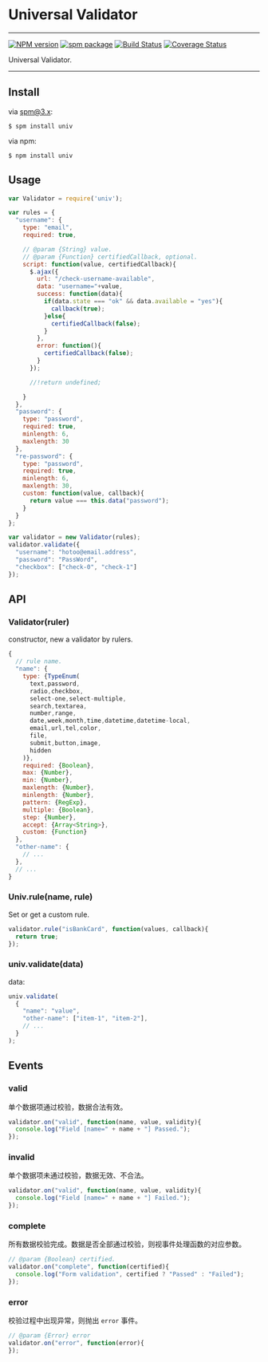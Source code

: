 # Universal Validator

---

[![NPM version](https://badge.fury.io/js/univ.png)](http://badge.fury.io/js/univ)
[![spm package](http://spmjs.io/badge/univ)](http://spmjs.io/package/univ)
[![Build Status](https://secure.travis-ci.org/webforms/univ.png?branch=master)](https://travis-ci.org/webforms/univ)
[![Coverage Status](https://coveralls.io/repos/webforms/univ/badge.png?branch=master)](https://coveralls.io/r/webforms/univ)

Universal Validator.

---

## Install

via spm@3.x:

```
$ spm install univ
```

via npm:

```
$ npm install univ
```

## Usage

```js
var Validator = require('univ');

var rules = {
  "username": {
    type: "email",
    required: true,

    // @param {String} value.
    // @param {Function} certifiedCallback, optional.
    script: function(value, certifiedCallback){
      $.ajax({
        url: "/check-username-available",
        data: "username="+value,
        success: function(data){
          if(data.state === "ok" && data.available = "yes"){
            callback(true);
          }else{
            certifiedCallback(false);
          }
        },
        error: function(){
          certifiedCallback(false);
        }
      });

      //!return undefined;

    }
  },
  "password": {
    type: "password",
    required: true,
    minlength: 6,
    maxlength: 30
  },
  "re-password": {
    type: "password",
    required: true,
    minlength: 6,
    maxlength: 30,
    custom: function(value, callback){
      return value === this.data("password");
    }
  }
};

var validator = new Validator(rules);
validator.validate({
  "username": "hotoo@email.address",
  "password": "PassWord",
  "checkbox": ["check-0", "check-1"]
});
```

## API

### Validator(ruler)

constructor, new a validator by rulers.

```js
{
  // rule name.
  "name": {
    type: {TypeEnum(
      text,password,
      radio,checkbox,
      select-one,select-multiple,
      search,textarea,
      number,range,
      date,week,month,time,datetime,datetime-local,
      email,url,tel,color,
      file,
      submit,button,image,
      hidden
    )},
    required: {Boolean},
    max: {Number},
    min: {Number},
    maxlength: {Number},
    minlength: {Number},
    pattern: {RegExp},
    multiple: {Boolean},
    step: {Number},
    accept: {Array<String>},
    custom: {Function}
  },
  "other-name": {
    // ...
  },
  // ...
}
```


### Univ.rule(name, rule)

Set or get a custom rule.

```js
validator.rule("isBankCard", function(values, callback){
  return true;
});
```


### univ.validate(data)

data:

```js
univ.validate(
  {
    "name": "value",
    "other-name": ["item-1", "item-2"],
    // ...
  }
);
```

## Events

### valid

单个数据项通过校验，数据合法有效。

```js
validator.on("valid", function(name, value, validity){
  console.log("Field [name=" + name + "] Passed.");
});
```

### invalid

单个数据项未通过校验，数据无效、不合法。

```js
validator.on("valid", function(name, value, validity){
  console.log("Field [name=" + name + "] Failed.");
});
```

### complete

所有数据校验完成。数据是否全部通过校验，则视事件处理函数的对应参数。

```js
// @param {Boolean} certified.
validator.on("complete", function(certified){
  console.log("Form validation", certified ? "Passed" : "Failed");
});
```

### error

校验过程中出现异常，则抛出 `error` 事件。

```js
// @param {Error} error
validator.on("error", function(error){
});
```

